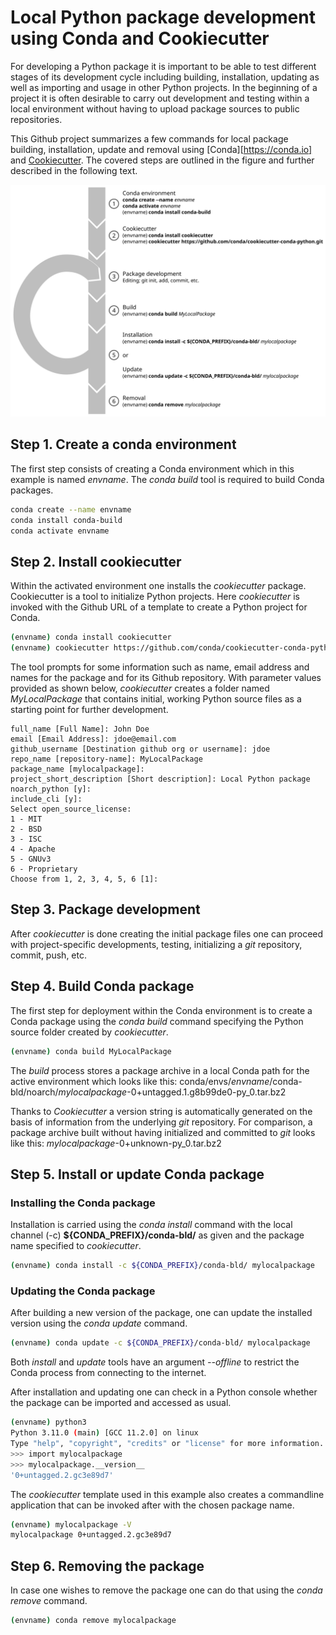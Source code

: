 # Local Python package development using Conda and Cookiecutter

For developing a Python package it is important to be able to test different stages of its development cycle including
building, installation, updating as well as importing and usage in other Python projects. In
the beginning of a project it is often desirable to carry out development and testing within a local environment
without having to upload package sources to public repositories.

This Github project summarizes a few commands for local package building,
installation, update and removal using [Conda][https://conda.io] and
[Cookiecutter](https://www.cookiecutter.io/). The covered steps are outlined in the figure and further
described in the following text.


![cookiecutter_conda_package.png](cookiecutter_conda_package.png)


## Step 1. Create a conda environment

The first step consists of creating a Conda environment which in this example is named *envname*.
The *conda build* tool is required to build Conda packages.

```bash
conda create --name envname
conda install conda-build
conda activate envname
```

## Step 2. Install cookiecutter

Within the activated environment one installs the *cookiecutter* package. Cookiecutter is a tool to
initialize Python projects. Here *cookiecutter* is invoked with the Github URL of a template
to create a Python project for Conda.

```bash
(envname) conda install cookiecutter
(envname) cookiecutter https://github.com/conda/cookiecutter-conda-python.git
```

The tool prompts for some information such as name, email address and names for the package
and for its Github repository. With parameter values provided as shown below, *cookiecutter* creates
a folder named *MyLocalPackage* that contains initial, working Python source files as a
starting point for further development.

```
full_name [Full Name]: John Doe
email [Email Address]: jdoe@email.com
github_username [Destination github org or username]: jdoe
repo_name [repository-name]: MyLocalPackage
package_name [mylocalpackage]:
project_short_description [Short description]: Local Python package
noarch_python [y]:
include_cli [y]:
Select open_source_license:
1 - MIT
2 - BSD
3 - ISC
4 - Apache
5 - GNUv3
6 - Proprietary
Choose from 1, 2, 3, 4, 5, 6 [1]:
```

## Step 3. Package development

After *cookiecutter* is done creating the initial package files one can proceed with project-specific
developments, testing, initializing a *git* repository, commit, push, etc.

## Step 4. Build Conda package

The first step for deployment within the Conda environment is to create a Conda package using the
*conda build* command specifying the Python source folder created by *cookiecutter*.

```bash
(envname) conda build MyLocalPackage
```

The *build* process stores a package archive in a local Conda path for the active environment which
looks like this: conda/envs/*envname*/conda-bld/noarch/*mylocalpackage*-0+untagged.1.g8b99de0-py_0.tar.bz2

Thanks to *Cookiecutter* a version string is automatically generated on the basis of information from
the underlying *git* repository. For comparison, a package archive built without having initialized and committed
to *git* looks like this: *mylocalpackage*-0+unknown-py_0.tar.bz2

## Step 5. Install or update Conda package

### Installing the Conda package

Installation is carried using the *conda install* command with the local channel (-c) **${CONDA_PREFIX}/conda-bld/**
as given and the package name specified to *cookiecutter*.

```bash
(envname) conda install -c ${CONDA_PREFIX}/conda-bld/ mylocalpackage
```

### Updating the Conda package

After building a new version of the package, one can update the installed version using the
*conda update* command.

```bash
(envname) conda update -c ${CONDA_PREFIX}/conda-bld/ mylocalpackage
```

Both *install* and *update* tools have an argument *--offline* to restrict the Conda process from
connecting to the internet.


After installation and updating one can check in a Python console whether the package can be
imported and accessed as usual.

```bash
(envname) python3
Python 3.11.0 (main) [GCC 11.2.0] on linux
Type "help", "copyright", "credits" or "license" for more information.
>>> import mylocalpackage
>>> mylocalpackage.__version__
'0+untagged.2.gc3e89d7'
```

The *cookiecutter* template used in this example also creates a commandline application that can be
invoked after with the chosen package name.

```bash
(envname) mylocalpackage -V
mylocalpackage 0+untagged.2.gc3e89d7
```

## Step 6. Removing the package

In case one wishes to remove the package one can do that using the *conda remove* command.

```bash
(envname) conda remove mylocalpackage
```
